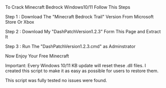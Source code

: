 To Crack Minecraft Bedrock Windows10/11 Follow This Steps

Step 1 : Download The "Minecraft Bedrock Trail" Version From Microsoft Store Or Xbox

Step 2 : Download My "DashPatchVersion1.2.3" Form This Page and Extract It

Step 3 : Run The "DashPatchVersion1.2.3.cmd" as Adminstrator

Now Enjoy Your Free Minecraft 

Important: Every Windows 10/11 KB update will reset these .dll files.
I created this script to make it as easy as possible for users to restore them.

This script was fully tested no issues were found.

